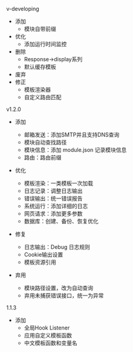 v-developing
- 添加
    - 模块自带前缀
- 优化
    - 添加运行时间监控
- 删除
    - Response->display系列
    - 默认缓存模板
- 废弃
- 修正
    - 模板渲染器
    - 自定义路由匹配

v1.2.0
- 添加
   - 邮箱发送：添加SMTP并且支持DNS查询
   - 模块自动查找路径
   - 模块信息：添加 module.json 记录模块信息
   - 路由：路由前缀
    
- 优化
   - 模板渲染：一类模板一次加载
   - 日志记录：调整日志输出
   - 错误输出：统一错误报告
   - 系统运行：添加详细的日志
   - 网页请求：添加更多参数
   - 数据库：创建、备份、恢复优化
   
- 修复
	- 日志输出：Debug 日志规则
	- Cookie输出设置
	- 模板资源引用

- 弃用
	- 模块路径设置，改为自动查询
	- 弃用未捕获错误接口，统一为异常

1.1.3
- 添加
    - 全局Hook Listener
    - 应用自定义模板函数
    - 中文模板函数和变量名

